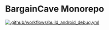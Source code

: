 # BargainCave Monorepo

[![.github/workflows/build_android_debug.yml](https://github.com/scartill/bargaincave/actions/workflows/build_android_debug.yml/badge.svg)](https://github.com/scartill/bargaincave/actions/workflows/build_android_debug.yml)
